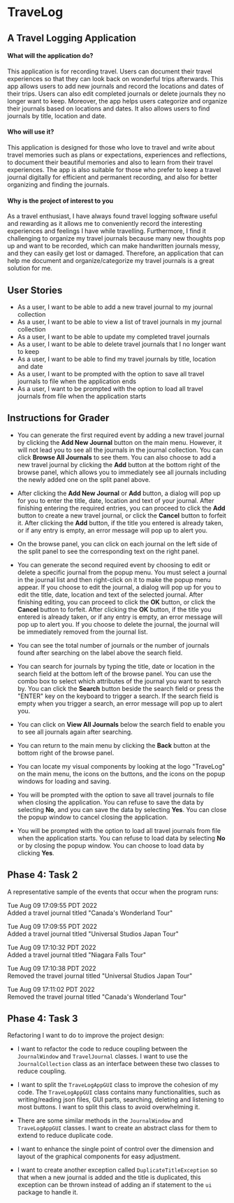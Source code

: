 # TraveLog

## A Travel Logging Application

#### What will the application do?

This application is for recording travel. Users can document their travel experiences so that they can look back on 
wonderful trips afterwards. This app allows users to add new journals and record the locations and dates of their trips. 
Users can also edit completed journals or delete journals they no longer want to keep. Moreover, the app helps users 
categorize and organize their journals based on locations and dates. It also allows users to find journals by title, 
location and date.

#### Who will use it?

This application is designed for those who love to travel and write about travel memories such as plans or expectations, 
experiences and reflections, to document their beautiful memories and also to learn from their travel experiences. The 
app is also suitable for those who prefer to keep a travel journal digitally for efficient and permanent recording, and 
also for better organizing and finding the journals.

#### Why is the project of interest to you

As a travel enthusiast, I have always found travel logging software useful and rewarding as it allows me to conveniently 
record the interesting experiences and feelings I have while travelling. Furthermore, I find it challenging to organize 
my travel journals because many new thoughts pop up and want to be recorded, which can make handwritten journals messy,
and they can easily get lost or damaged. Therefore, an application that can help me document and organize/categorize my 
travel journals is a great solution for me.

## User Stories

- As a user, I want to be able to add a new travel journal to my journal collection
- As a user, I want to be able to view a list of travel journals in my journal collection
- As a user, I want to be able to update my completed travel journals
- As a user, I want to be able to delete travel journals that I no longer want to keep
- As a user, I want to be able to find my travel journals by title, location and date
- As a user, I want to be prompted with the option to save all travel journals to file when the application ends
- As a user, I want to be prompted with the option to load all travel journals from file when the application starts

## Instructions for Grader

- You can generate the first required event by adding a new travel journal by clicking the **Add New Journal** button on 
the main menu. However, it will not lead you to see all the journals in the journal collection. You can click 
**Browse All Journals** to see them. You can also choose to add a new travel journal by clicking the **Add** button at 
the bottom right of the browse panel, which allows you to immediately see all journals including the newly added one on 
the split panel above.

- After clicking the **Add New Journal** or **Add** button, a dialog will pop up for you to enter the title, date, 
location and text of your journal. After finishing entering the required entries, you can proceed to click the **Add** 
button to create a new travel journal, or click the **Cancel** button to forfeit it. After clicking the **Add** button, 
if the title you entered is already taken, or if any entry is empty, an error message will pop up to alert you.

- On the browse panel, you can click on each journal on the left side of the split panel to see the corresponding text 
on the right panel.

- You can generate the second required event by choosing to edit or delete a specific journal from the popup menu. You 
must select a journal in the journal list and then right-click on it to make the popup menu appear. If you choose to 
edit the journal, a dialog will pop up for you to edit the title, date, location and text of the selected journal. After
finishing editing, you can proceed to click the **OK** button, or click the **Cancel** button to forfeit. After clicking
the **OK** button, if the title you entered is already taken, or if any entry is empty, an error message will pop up to 
alert you. If you choose to delete the journal, the journal will be immediately removed from the journal list.

- You can see the total number of journals or the number of journals found after searching on the label above the search 
field.

- You can search for journals by typing the title, date or location in the search field at the bottom left of the browse 
panel. You can use the combo box to select which attributes of the journal you want to search by. You can click the 
**Search** button beside the search field or press the "ENTER" key on the keyboard to trigger a search. If the search
field is empty when you trigger a search, an error message will pop up to alert you.

- You can click on **View All Journals** below the search field to enable you to see all journals again after searching.

- You can return to the main menu by clicking the **Back** button at the bottom right of the browse panel.

- You can locate my visual components by looking at the logo "TraveLog" on the main menu, the icons on the buttons, and 
the icons on the popup windows for loading and saving.

- You will be prompted with the option to save all travel journals to file when closing the application. You can refuse 
to save the data by selecting **No**, and you can save the data by selecting **Yes**. You can close the popup window to
cancel closing the application. 

- You will be prompted with the option to load all travel journals from file when the application starts. You can refuse 
to load data by selecting **No** or by closing the popup window. You can choose to load data by clicking **Yes**.

## Phase 4: Task 2

A representative sample of the events that occur when the program runs:

Tue Aug 09 17:09:55 PDT 2022\
Added a travel journal titled "Canada's Wonderland Tour"

Tue Aug 09 17:09:55 PDT 2022\
Added a travel journal titled "Universal Studios Japan Tour"

Tue Aug 09 17:10:32 PDT 2022\
Added a travel journal titled "Niagara Falls Tour"

Tue Aug 09 17:10:38 PDT 2022\
Removed the travel journal titled "Universal Studios Japan Tour"

Tue Aug 09 17:11:02 PDT 2022\
Removed the travel journal titled "Canada's Wonderland Tour"

## Phase 4: Task 3

Refactoring I want to do to improve the project design:

- I want to refactor the code to reduce coupling between the `JournalWindow` and `TravelJournal` classes. I want to use 
the `JournalCollection` class as an interface between these two classes to reduce coupling.

- I want to split the `TraveLogAppGUI` class to improve the cohesion of my code. The `TraveLogAppGUI` class contains 
many functionalities, such as writing/reading json files, GUI parts, searching, deleting and listening to most buttons. 
I want to split this class to avoid overwhelming it.

- There are some similar methods in the `JournalWindow` and `TraveLogAppGUI` classes. I want to create an abstract class
for them to extend to reduce duplicate code.

- I want to enhance the single point of control over the dimension and layout of the graphical components for easy 
adjustment.

- I want to create another exception called `DuplicateTitleException` so that when a new journal is added and the title 
is duplicated, this exception can be thrown instead of adding an if statement to the `ui` package to handle it.
